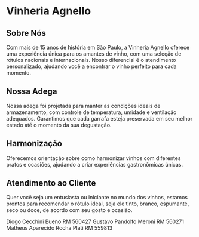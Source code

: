 # Vinheria Agnello

## Sobre Nós
Com mais de 15 anos de história em São Paulo, a Vinheria Agnello oferece uma experiência única para os amantes de vinho, com uma seleção de rótulos nacionais e internacionais. Nosso diferencial é o atendimento personalizado, ajudando você a encontrar o vinho perfeito para cada momento.

## Nossa Adega
Nossa adega foi projetada para manter as condições ideais de armazenamento, com controle de temperatura, umidade e ventilação adequados. Garantimos que cada garrafa esteja preservada em seu melhor estado até o momento da sua degustação.

## Harmonização
Oferecemos orientação sobre como harmonizar vinhos com diferentes pratos e ocasiões, ajudando a criar experiências gastronômicas únicas.

## Atendimento ao Cliente
Quer você seja um entusiasta ou iniciante no mundo dos vinhos, estamos prontos para recomendar o rótulo ideal, seja ele tinto, branco, espumante, seco ou doce, de acordo com seu gosto e ocasião.

Diogo Cecchini Bueno  RM 560427
Gustavo Pandolfo Meroni  RM 560271
Matheus Aparecido Rocha Plati  RM 559813
